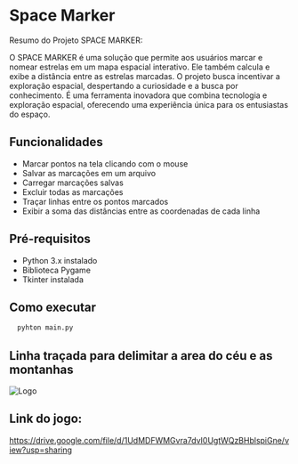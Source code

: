 # Space Marker

Resumo do Projeto SPACE MARKER:

O SPACE MARKER é uma solução que permite aos usuários marcar e nomear estrelas em um mapa espacial interativo. Ele também calcula e exibe a distância entre as estrelas marcadas. O projeto busca incentivar a exploração espacial, despertando a curiosidade e a busca por conhecimento. É uma ferramenta inovadora que combina tecnologia e exploração espacial, oferecendo uma experiência única para os entusiastas do espaço.

## Funcionalidades

- Marcar pontos na tela clicando com o mouse
- Salvar as marcações em um arquivo
- Carregar marcações salvas
- Excluir todas as marcações
- Traçar linhas entre os pontos marcados
- Exibir a soma das distâncias entre as coordenadas de cada linha

## Pré-requisitos

- Python 3.x instalado
- Biblioteca Pygame 
- Tkinter instalada 

## Como executar


```bash
  pyhton main.py
```

## Linha traçada para delimitar a area do céu e as montanhas 
![Logo](https://i.imgur.com/Cw4lRwt.png)

## Link do jogo: 
https://drive.google.com/file/d/1UdMDFWMGvra7dvI0UgtWQzBHblspiGne/view?usp=sharing
